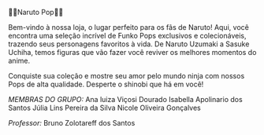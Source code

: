 🧡💛Naruto Pop💛🧡

Bem-vindo à nossa loja, o lugar perfeito para os fãs de Naruto! Aqui, você encontra uma seleção incrível de Funko Pops exclusivos e colecionáveis, trazendo seus personagens favoritos à vida. De Naruto Uzumaki a Sasuke Uchiha, temos figuras que vão fazer você reviver os melhores momentos do anime.

Conquiste sua coleção e mostre seu amor pelo mundo ninja com nossos Pops de alta qualidade. Desperte o shinobi que há em você!

*MEMBRAS DO GRUPO:*
Ana luiza Viçosi Dourado
Isabella Apolinario dos Santos 
Júlia Lins Pereira da Silva 
Nicole Oliveira Gonçalves

*Professor:* Bruno Zolotareff dos Santos
